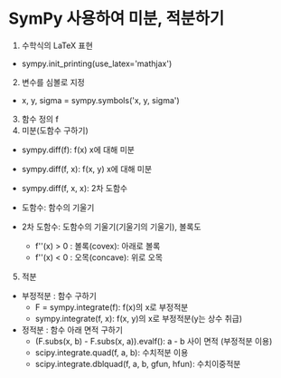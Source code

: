 # SymPy 사용하여 미분, 적분하기


1. 수학식의 LaTeX 표현
- sympy.init_printing(use_latex='mathjax')
2. 변수를 심볼로 지정
- x, y, sigma = sympy.symbols('x, y, sigma')
3. 함수 정의 f
4. 미분(도함수 구하기)
- sympy.diff(f): f(x) x에 대해 미분
- sympy.diff(f, x): f(x, y) x에 대해 미분
- sympy.diff(f, x, x): 2차 도함수

- 도함수: 함수의 기울기	
- 2차 도함수: 도함수의 기울기(기울기의 기울기), 볼록도
	- f''(x) > 0 : 볼록(covex): 아래로 볼록
	- f''(x) < 0 : 오목(concave): 위로 오목

5. 적분
- 부정적분 : 함수 구하기
	- F = sympy.integrate(f): f(x)의 x로 부정적분
	- sympy.integrate(f, x): f(x, y)의 x로 부정적분(y는 상수 취급)
- 정적분 : 함수 아래 면적 구하기
	- (F.subs(x, b) - F.subs(x, a)).evalf(): a - b 사이 면적 (부정적분 이용)
	- scipy.integrate.quad(f, a, b):  수치적분 이용
	- scipy.integrate.dblquad(f, a, b, gfun, hfun): 수치이중적분
